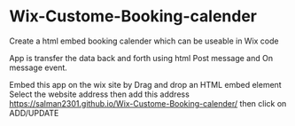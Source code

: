 # Wix-Custome-Booking-calender
Create a html embed booking calender which can be useable in Wix code

App is transfer the data back and forth using html Post message and On message event.

Embed this app on the wix site by
Drag and drop an HTML embed element
Select the website address
then add this address https://salman2301.github.io/Wix-Custome-Booking-calender/
then click on ADD/UPDATE

